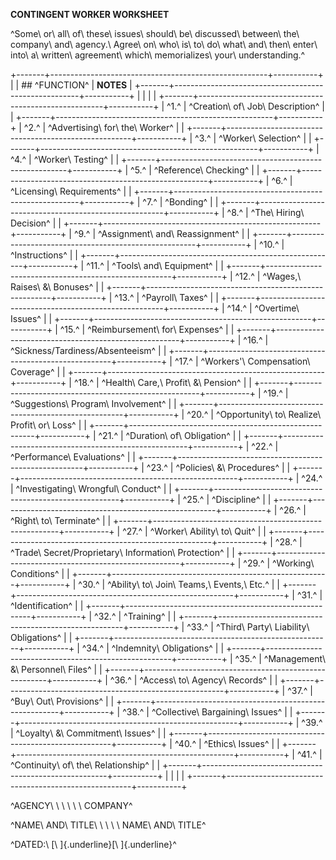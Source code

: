 **CONTINGENT WORKER WORKSHEET**

^Some\ or\ all\ of\ these\ issues\ should\ be\ discussed\ between\ the\ company\ and\ agency.\ Agree\ on\ who\ is\ to\ do\ what\ and\ then\ enter\ into\ a\ written\ agreement\ which\ memorializes\ your\ understanding.^

+-------+------------------------------------------------------+-----------+
|       | ## ^FUNCTION^                                        | **NOTES** |
+-------+------------------------------------------------------+-----------+
|       |                                                      |           |
+-------+------------------------------------------------------+-----------+
| ^1.^  | ^Creation\ of\ Job\ Description^                     |           |
+-------+------------------------------------------------------+-----------+
| ^2.^  | ^Advertising\ for\ the\ Worker^                      |           |
+-------+------------------------------------------------------+-----------+
| ^3.^  | ^Worker\ Selection^                                  |           |
+-------+------------------------------------------------------+-----------+
| ^4.^  | ^Worker\ Testing^                                    |           |
+-------+------------------------------------------------------+-----------+
| ^5.^  | ^Reference\ Checking^                                |           |
+-------+------------------------------------------------------+-----------+
| ^6.^  | ^Licensing\ Requirements^                            |           |
+-------+------------------------------------------------------+-----------+
| ^7.^  | ^Bonding^                                            |           |
+-------+------------------------------------------------------+-----------+
| ^8.^  | ^The\ Hiring\ Decision^                              |           |
+-------+------------------------------------------------------+-----------+
| ^9.^  | ^Assignment\ and\ Reassignment^                      |           |
+-------+------------------------------------------------------+-----------+
| ^10.^ | ^Instructions^                                       |           |
+-------+------------------------------------------------------+-----------+
| ^11.^ | ^Tools\ and\ Equipment^                              |           |
+-------+------------------------------------------------------+-----------+
| ^12.^ | ^Wages,\ Raises\ &\ Bonuses^                         |           |
+-------+------------------------------------------------------+-----------+
| ^13.^ | ^Payroll\ Taxes^                                     |           |
+-------+------------------------------------------------------+-----------+
| ^14.^ | ^Overtime\ Issues^                                   |           |
+-------+------------------------------------------------------+-----------+
| ^15.^ | ^Reimbursement\ for\ Expenses^                       |           |
+-------+------------------------------------------------------+-----------+
| ^16.^ | ^Sickness/Tardiness/Absenteeism^                     |           |
+-------+------------------------------------------------------+-----------+
| ^17.^ | ^Workers'\ Compensation\ Coverage^                   |           |
+-------+------------------------------------------------------+-----------+
| ^18.^ | ^Health\ Care,\ Profit\ &\ Pension^                  |           |
+-------+------------------------------------------------------+-----------+
| ^19.^ | ^Suggestions\ Program\ Involvement^                  |           |
+-------+------------------------------------------------------+-----------+
| ^20.^ | ^Opportunity\ to\ Realize\ Profit\ or\ Loss^         |           |
+-------+------------------------------------------------------+-----------+
| ^21.^ | ^Duration\ of\ Obligation^                           |           |
+-------+------------------------------------------------------+-----------+
| ^22.^ | ^Performance\ Evaluations^                           |           |
+-------+------------------------------------------------------+-----------+
| ^23.^ | ^Policies\ &\ Procedures^                            |           |
+-------+------------------------------------------------------+-----------+
| ^24.^ | ^Investigating\ Wrongful\ Conduct^                   |           |
+-------+------------------------------------------------------+-----------+
| ^25.^ | ^Discipline^                                         |           |
+-------+------------------------------------------------------+-----------+
| ^26.^ | ^Right\ to\ Terminate^                               |           |
+-------+------------------------------------------------------+-----------+
| ^27.^ | ^Worker\ Ability\ to\ Quit^                          |           |
+-------+------------------------------------------------------+-----------+
| ^28.^ | ^Trade\ Secret/Proprietary\ Information\ Protection^ |           |
+-------+------------------------------------------------------+-----------+
| ^29.^ | ^Working\ Conditions^                                |           |
+-------+------------------------------------------------------+-----------+
| ^30.^ | ^Ability\ to\ Join\ Teams,\ Events,\ Etc.^           |           |
+-------+------------------------------------------------------+-----------+
| ^31.^ | ^Identification^                                     |           |
+-------+------------------------------------------------------+-----------+
| ^32.^ | ^Training^                                           |           |
+-------+------------------------------------------------------+-----------+
| ^33.^ | ^Third\ Party\ Liability\ Obligations^               |           |
+-------+------------------------------------------------------+-----------+
| ^34.^ | ^Indemnity\ Obligations^                             |           |
+-------+------------------------------------------------------+-----------+
| ^35.^ | ^Management\ &\ Personnel\ Files^                    |           |
+-------+------------------------------------------------------+-----------+
| ^36.^ | ^Access\ to\ Agency\ Records^                        |           |
+-------+------------------------------------------------------+-----------+
| ^37.^ | ^Buy\ Out\ Provisions^                               |           |
+-------+------------------------------------------------------+-----------+
| ^38.^ | ^Collective\ Bargaining\ Issues^                     |           |
+-------+------------------------------------------------------+-----------+
| ^39.^ | ^Loyalty\ &\ Commitment\ Issues^                     |           |
+-------+------------------------------------------------------+-----------+
| ^40.^ | ^Ethics\ Issues^                                     |           |
+-------+------------------------------------------------------+-----------+
| ^41.^ | ^Continuity\ of\ the\ Relationship^                  |           |
+-------+------------------------------------------------------+-----------+
|       |                                                      |           |
+-------+------------------------------------------------------+-----------+

^AGENCY\ \ \ \ \ \ COMPANY^

^NAME\ AND\ TITLE\ \ \ \ \ NAME\ AND\ TITLE^

^DATED:\ [\ ]{.underline}[\ ]{.underline}^

